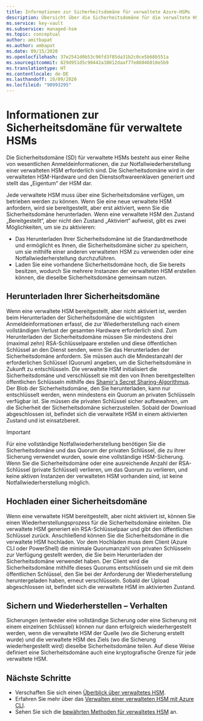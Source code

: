 ```yaml
---
title: Informationen zur Sicherheitsdomäne für verwaltete Azure-HSMs
description: Übersicht über die Sicherheitsdomäne für die verwaltete HSM, eine Reihe von wesentlichen Anmeldeinformationen, die zur Wiederherstellung einer verwalteten HSM benötigt werden
ms.service: key-vault
ms.subservice: managed-hsm
ms.topic: conceptual
author: amitbapat
ms.author: ambapat
ms.date: 09/15/2020
ms.openlocfilehash: 37e2541d0b53c96fd3f85da31b2c0ce5b68b551a
ms.sourcegitcommit: 829d951d5c90442a38012daaf77e86046018e5b9
ms.translationtype: HT
ms.contentlocale: de-DE
ms.lasthandoff: 10/09/2020
ms.locfileid: "90993295"
---
```

# <a name="about-the-managed-hsm-security-domain"></a>Informationen zur Sicherheitsdomäne für verwaltete HSMs

Die Sicherheitsdomäne (SD) für verwaltete HSMs besteht aus einer Reihe von wesentlichen Anmeldeinformationen, die zur Notfallwiederherstellung einer verwalteten HSM erforderlich sind. Die Sicherheitsdomäne wird in der verwalteten HSM-Hardware und den Dienstsoftwareenklaven generiert und stellt das „Eigentum“ der HSM dar.

Jede verwaltete HSM muss über eine Sicherheitsdomäne verfügen, um betrieben werden zu können. Wenn Sie eine neue verwaltete HSM anfordern, wird sie bereitgestellt, aber erst aktiviert, wenn Sie die Sicherheitsdomäne herunterladen. Wenn eine verwaltete HSM den Zustand „Bereitgestellt“, aber nicht den Zustand „Aktiviert“ aufweist, gibt es zwei Möglichkeiten, um sie zu aktivieren:
- Das Herunterladen Ihrer Sicherheitsdomäne ist die Standardmethode und ermöglicht es Ihnen, die Sicherheitsdomäne sicher zu speichern, um sie mithilfe einer anderen verwalteten HSM zu verwenden oder eine Notfallwiederherstellung durchzuführen.
- Laden Sie eine vorhandene Sicherheitsdomäne hoch, die Sie bereits besitzen, wodurch Sie mehrere Instanzen der verwalteten HSM erstellen können, die dieselbe Sicherheitsdomäne gemeinsam nutzen.

## <a name="download-your-security-domain"></a>Herunterladen Ihrer Sicherheitsdomäne

Wenn eine verwaltete HSM bereitgestellt, aber nicht aktiviert ist, werden beim Herunterladen der Sicherheitsdomäne die wichtigsten Anmeldeinformationen erfasst, die zur Wiederherstellung nach einem vollständigen Verlust der gesamten Hardware erforderlich sind. Zum Herunterladen der Sicherheitsdomäne müssen Sie mindestens drei (maximal zehn) RSA-Schlüsselpaare erstellen und diese öffentlichen Schlüssel an den Dienst senden, wenn Sie das Herunterladen der Sicherheitsdomäne anfordern. Sie müssen auch die Mindestanzahl der erforderlichen Schlüssel (Quorum) angeben, um die Sicherheitsdomäne in Zukunft zu entschlüsseln. Die verwaltete HSM initialisiert die Sicherheitsdomäne und verschlüsselt sie mit den von Ihnen bereitgestellten öffentlichen Schlüsseln mithilfe des [Shamir's Secret Sharing-Algorithmus](https://dl.acm.org/doi/10.1145/359168.359176). Der Blob der Sicherheitsdomäne, den Sie herunterladen, kann nur entschlüsselt werden, wenn mindestens ein Quorum an privaten Schlüsseln verfügbar ist. Sie müssen die privaten Schlüssel sicher aufbewahren, um die Sicherheit der Sicherheitsdomäne sicherzustellen. Sobald der Download abgeschlossen ist, befindet sich die verwaltete HSM in einem aktivierten Zustand und ist einsatzbereit.  

> [!IMPORTANT]
> Für eine vollständige Notfallwiederherstellung benötigen Sie die Sicherheitsdomäne und das Quorum der privaten Schlüssel, die zu ihrer Sicherung verwendet wurden, sowie eine vollständige HSM-Sicherung. Wenn Sie die Sicherheitsdomäne oder eine ausreichende Anzahl der RSA-Schlüssel (private Schlüssel) verlieren, um das Quorum zu verlieren, und keine aktiven Instanzen der verwalteten HSM vorhanden sind, ist keine Notfallwiederherstellung möglich.

## <a name="upload-a-security-domain"></a>Hochladen einer Sicherheitsdomäne

Wenn eine verwaltete HSM bereitgestellt, aber nicht aktiviert ist, können Sie einen Wiederherstellungsprozess für die Sicherheitsdomäne einleiten. Die verwaltete HSM generiert ein RSA-Schlüsselpaar und gibt den öffentlichen Schlüssel zurück. Anschließend können Sie die Sicherheitsdomäne in die verwaltete HSM hochladen. Vor dem Hochladen muss dem Client (Azure CLI oder PowerShell) die minimale Quorumanzahl von privaten Schlüsseln zur Verfügung gestellt werden, die Sie beim Herunterladen der Sicherheitsdomäne verwendet haben. Der Client wird die Sicherheitsdomäne mithilfe dieses Quorums entschlüsseln und sie mit dem öffentlichen Schlüssel, den Sie bei der Anforderung der Wiederherstellung heruntergeladen haben, erneut verschlüsseln. Sobald der Upload abgeschlossen ist, befindet sich die verwaltete HSM im aktivierten Zustand.

## <a name="backup-and-restore-behavior"></a>Sichern und Wiederherstellen – Verhalten

Sicherungen (entweder eine vollständige Sicherung oder eine Sicherung mit einem einzelnen Schlüssel) können nur dann erfolgreich wiederhergestellt werden, wenn die verwaltete HSM der Quelle (wo die Sicherung erstellt wurde) und die verwaltete HSM des Ziels (wo die Sicherung wiederhergestellt wird) dieselbe Sicherheitsdomäne teilen. Auf diese Weise definiert eine Sicherheitsdomäne auch eine kryptografische Grenze für jede verwaltete HSM.

## <a name="next-steps"></a>Nächste Schritte

- Verschaffen Sie sich einen [Überblick über verwaltetes HSM](overview.md).
- Erfahren Sie mehr über das [Verwalten einer verwalteten HSM mit Azure CLI](key-management.md).
- Sehen Sie sich die [bewährten Methoden für verwaltetes HSM](best-practices.md) an.
